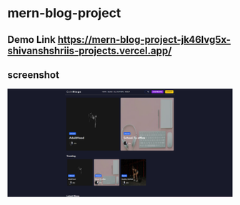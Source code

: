 # mern-blog-project
## Demo Link https://mern-blog-project-jk46lvg5x-shivanshshriis-projects.vercel.app/
## screenshot
<img src="https://github.com/shivanshsrii/mern-blog-project/blob/main/Home As Author.png"></img>
